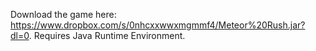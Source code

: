 Download the game here: https://www.dropbox.com/s/0nhcxxwwxmgmmf4/Meteor%20Rush.jar?dl=0. Requires Java Runtime Environment.
